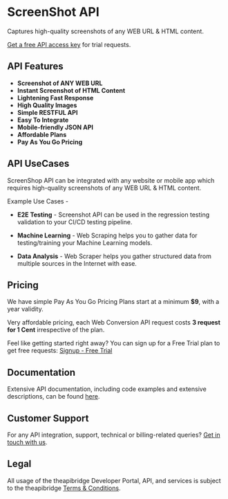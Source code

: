 # ScreenShot API
Captures high-quality screenshots of any WEB URL & HTML content.


[Get a free API access key](https://www.theapibridge.com/signup) for trial requests.

## API Features
* **Screenshot of ANY WEB URL**
* **Instant Screenshot of HTML Content**
* **Lightening Fast Response**
* **High Quality Images**
* **Simple RESTFUL API**
* **Easy To Integrate**
* **Mobile-friendly JSON API**
* **Affordable Plans**
* **Pay As You Go Pricing**

## API UseCases
ScreenShop API can be integrated with any website or mobile app which requires high-quality screenshots of any WEB URL & HTML content.

Example Use Cases -
* **E2E Testing** - 
  Screenshot API can be used in the regression testing validation to your CI/CD testing pipeline.

* **Machine Learning** - 
  Web Scraping helps you to gather data for testing/training your Machine Learning models.

* **Data Analysis** - 
  Web Scraper helps you gather structured data from multiple sources in the Internet with ease.

## Pricing
We have simple Pay As You Go Pricing Plans start at a minimum **$9**, with a year validity.

Very affordable pricing, each Web Conversion API request costs **3 request for 1 Cent**  irrespective of the plan.

Feel like getting started right away? You can sign up for a Free Trial plan to get free requests: [Signup - Free Trial](https://www.theapibridge.com/api-catalogue/screenshot-api)

## Documentation
Extensive API documentation, including code examples and extensive descriptions, can be found [here](https://docs.theapibridge.com).

## Customer Support
For any API integration, support, technical or billing-related queries? [Get in touch with us](mailto:hello@theapibridge.com).

## Legal
All usage of the theapibridge Developer Portal, API, and services is subject to the theapibridge [Terms & Conditions](https://www.theapibridge.com/legal/terms-of-service).
